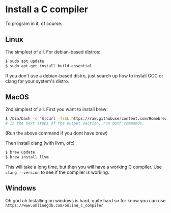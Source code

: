 # Install a C compiler
To program in it, of course.

## Linux
The simplest of all. For debian-based distros:
```sh
$ sudo apt update
$ sudo apt-get install build-essential
```
If you don't use a debian-based distro, just search up how to install GCC or clang for your system's distro.

## MacOS
2nd simplest of all. First you want to install brew:
```sh
$ /bin/bash -c "$(curl -fsSL https://raw.githubusercontent.com/Homebrew/install/HEAD/install.sh)"
# In the next steps of the output section, run both commands.
```
(Run the above command if you dont have brew)

Then install clang (with llvm, ofc)
```sh
$ brew update
$ brew install llvm
```
This will take a long time, but then you will have a working C compiler. Use `clang --version` to see if the compiler is working.

## Windows
Oh god uh
Installing on windows is hard, quite hard so for know you can use `https://www.onlinegdb.com/online_c_compiler`
